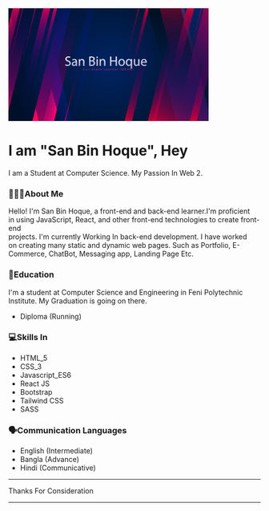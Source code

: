 <img src="./Img/github_banner.png" width="400px"/>

# I am "San Bin Hoque", Hey

I am a Student at Computer Science. My Passion In Web 2.

### 🤵🏻‍♂️About Me

Hello! I'm San Bin Hoque, a front-end and back-end learner.I'm proficient <br/> in using JavaScript, React, and other front-end technologies to create front-end <br/>  projects. I'm currently  Working In back-end development. I have worked <br/>  on creating many static and dynamic web pages. Such as Portfolio, E-Commerce, ChatBot, Messaging app, Landing Page Etc.

### 📘Education

I'm a student at Computer Science and Engineering in Feni Polytechnic  <br/> Institute. My Graduation is going on there.

- Diploma (Running)

### 💻Skills In     
- HTML_5
- CSS_3
- Javascript_ES6
- React JS
- Bootstrap
- Tailwind CSS
- SASS

### 🗣️Communication Languages
- English (Intermediate)
- Bangla (Advance)
- Hindi (Communicative)


<hr/>
Thanks For Consideration        
<hr/>
